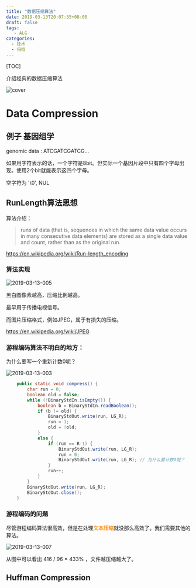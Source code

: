 ```yaml
---
title: "数据压缩算法"
date: 2019-03-13T20:07:35+08:00
draft: false
tags: 
   - ALG
categories:
  - 技术
  - 归档
---
```


[TOC]

介绍经典的数据压缩算法

<!--more-->

![cover](https://gitee.com/gdhu/prvpic/raw/master/2019-03-13-006.jpg)


# Data Compression


## 例子 基因组学

genomic data : ATCGATCGATCG...

如果用字符表示的话，一个字符是8bit。但实际一个基因片段中只有四个字母出现。使用2个bit就能表示这四个字母。

空字符为 '\0', NUL

## RunLength算法思想

算法介绍：

>runs of data (that is, sequences in which the same data value occurs in many consecutive data elements) are stored as a single data value and count, rather than as the original run. 

https://en.wikipedia.org/wiki/Run-length_encoding

### 算法实现

![2019-03-13-005](https://gitee.com/gdhu/prvpic/raw/master/2019-03-13-005.jpg)

黑白图像素越高，压缩比例越高。

最早用于传播电视信号。

而图片压缩格式，例如JPEG，属于有损失的压缩。

https://en.wikipedia.org/wiki/JPEG

### 游程编码算法不明白的地方：

为什么要写一个重新计数0呢？

![2019-03-13-003](https://gitee.com/gdhu/prvpic/raw/master/2019-03-13-003.jpg)

```java
    public static void compress() { 
        char run = 0; 
        boolean old = false;
        while (!BinaryStdIn.isEmpty()) { 
            boolean b = BinaryStdIn.readBoolean();
            if (b != old) {
                BinaryStdOut.write(run, LG_R);
                run = 1;
                old = !old;
            }
            else { 
                if (run == R-1) { 
                    BinaryStdOut.write(run, LG_R);
                    run = 0;
                    BinaryStdOut.write(run, LG_R); // 为什么要计数0呢？
                }
                run++;
            } 
        } 
        BinaryStdOut.write(run, LG_R);
        BinaryStdOut.close();
    }
```

### 游程编码的问题

尽管游程编码算法很高效，但是在处理<font color="Darkorange">**文本压缩**</font>就没那么高效了。我们需要其他的算法。

![2019-03-13-007](https://gitee.com/gdhu/prvpic/raw/master/2019-03-13-007.jpg)

从图中可以看出 416 / 96 = 433% ，文件越压缩越大了。

## Huffman Compression


